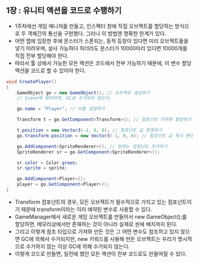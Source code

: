 ## 1장 : 유니티 액션을 코드로 수행하기

- 1주차에선 게임 매니저를 만들고, 인스펙터 창에 직접 오브젝트를 할당하는 방식으로 두 객체간의 통신을 구현했다. 그러나 이 방법엔 명확한 한계가 있다.
- 어떤 맵에 입장한 후에 몬스터가 스폰되는, 동적 등장이 있다면 미리 오브젝트들을 넣기 어려우며, 설사 가능하다 하더라도 몬스터가 10000마리 있다면 10000개를 직접 전부 할당해야 한다.
- 따라서 툴 상에서 가능한 모든 액션은 코드에서 전부 가능하기 때문에, 이 변수 할당 액션을 코드로 할 수 있어야 한다.

```csharp
void CreatePlayer()
{
    GameObject go = new GameObject(); // 오브젝트 생성하기
    // Scene에 배치되며, GC로 수거되지 않는다.

    go.name = "Player"; // 이름 설정하기

    Transform t = go.GetComponent<Transform>(); // 컴포넌트 가져와 할당하기

    t.position = new Vector3(-1, 0, 0); // 컴포넌트 값 변경하기
    go.transform.position = new Vector3(-1, 0, 0); // 컴포넌트 값 즉시 변경하기

    go.AddComponent<SpriteRenderer>(); // 원하는 컴포넌트 추가하기
    SpriteRenderer sr = go.GetComponent<SpriteRenderer>();

    sr.color = Color.green;
    sr.sprite = sprite;

    go.AddComponent<Player>();
    player = go.GetComponent<Player>();
}
```

- Transform 컴포넌트의 경우, 모든 오브젝트가 필수적으로 가지고 있는 컴포넌트이기 때문에 transform이라는 이미 예약된 변수로 사용할 수 있다.
- GameManager에서 새로운 게임 오브젝트를 만들어서 new GameObject();를 할당하면, 메모리상에서만 존재하는 것이 아니라 실제로 씬에 배치까지 된다.
- 그리고 이렇게 참조 타입으로 가져와 만든 것은 그 어떤 변수도 참조하고 있지 않으면 GC에 의해서 수거되지만, new 키워드를 사용해 만든 오브젝트는 우리가 명시적으로 수거하지 않는 이상 GC에 의해 수거되지 않는다.
- 이렇게 코드로 만들면, 일전에 했던 모든 액션이 전부 코드로도 만들어질 수 있다.